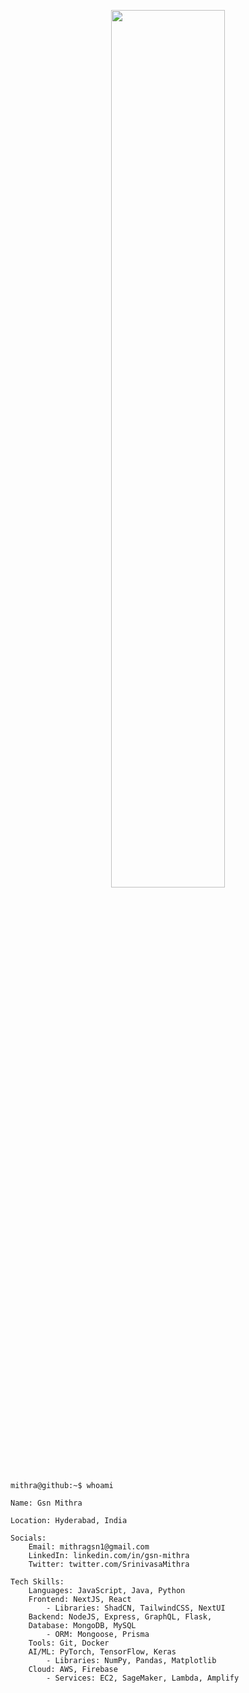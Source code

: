 <p align="center">
    <img src="https://github.com/GsnMithra/GsnMithra/assets/50359897/49fdeafd-2a06-4ba0-891f-71ebb7c934a1" alt="" width="60%">
</p>

```
mithra@github:~$ whoami
```

```
Name: Gsn Mithra

Location: Hyderabad, India

Socials:
    Email: mithragsn1@gmail.com
    LinkedIn: linkedin.com/in/gsn-mithra
    Twitter: twitter.com/SrinivasaMithra

Tech Skills:
    Languages: JavaScript, Java, Python
    Frontend: NextJS, React
        - Libraries: ShadCN, TailwindCSS, NextUI
    Backend: NodeJS, Express, GraphQL, Flask,
    Database: MongoDB, MySQL
        - ORM: Mongoose, Prisma
    Tools: Git, Docker
    AI/ML: PyTorch, TensorFlow, Keras
        - Libraries: NumPy, Pandas, Matplotlib
    Cloud: AWS, Firebase
        - Services: EC2, SageMaker, Lambda, Amplify
```
